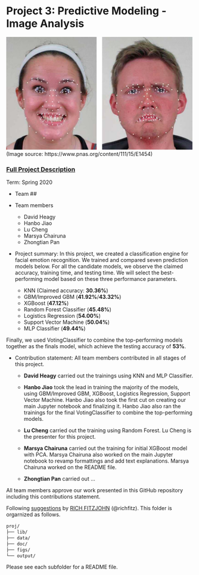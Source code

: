 # Project 3: Predictive Modeling - Image Analysis
<img src="figs/CE.jpg" alt="Compound Emotions" width="500"/>
(Image source: https://www.pnas.org/content/111/15/E1454)

### [Full Project Description](doc/Main.ipynb)

Term: Spring 2020

+ Team ##
+ Team members
	+ David Heagy
	+ Hanbo Jiao 
	+ Lu Cheng  
	+ Marsya Chairuna 
	+ Zhongtian Pan 

+ Project summary: In this project, we created a classification engine for facial emotion recognition. We trained and compared seven prediction models below. For all the candidate models, we observe the claimed accuracy, training time, and testing time. We will select the best-performing model based on these three performance parameters.

  + KNN (Claimed accuracy: **30.36%**)
  + GBM/Improved GBM (**41.92%**/**43.32%**)
  + XGBoost (**47.12%**)
  + Random Forest Classifier (**45.48%**)
  + Logistics Regression (**54.00%**)
  + Support Vector Machine (**50.04%**)
  + MLP Classifier (**49.44%**)

Finally, we used VotingClassifier to combine the top-performing models together as the finals model, which achieve the testing accuracy of **53%**. 
	
+ Contribution statement: All team members contributed in all stages of this project. 
  
  + **David Heagy** carried out the trainings using KNN and MLP Classifier. 
  
  + **Hanbo Jiao** took the lead in training the majority of the models, using GBM/Improved GBM, XGBoost, Logistics Regression, Support Vector Machine. Hanbo Jiao also took the first cut on creating our main Jupyter notebook and finalizing it. Hanbo Jiao also ran the trainings for the final VotingClassifier to combine the top-performing models.
  
  + **Lu Cheng** carried out the training using Random Forest. Lu Cheng is the presenter for this project. 
  
  + **Marsya Chairuna** carried out the training for initial XGBoost model with PCA. Marsya Chairuna also worked on the main Jupyter notebook to revamp formattings and add text explanations. Marsya Chairuna worked on the README file. 

  + **Zhongtian Pan** carried out ...  
  
All team members approve our work presented in this GitHub repository including this contributions statement.

Following [suggestions](http://nicercode.github.io/blog/2013-04-05-projects/) by [RICH FITZJOHN](http://nicercode.github.io/about/#Team) (@richfitz). This folder is orgarnized as follows.

```
proj/
├── lib/
├── data/
├── doc/
├── figs/
└── output/
```

Please see each subfolder for a README file.
